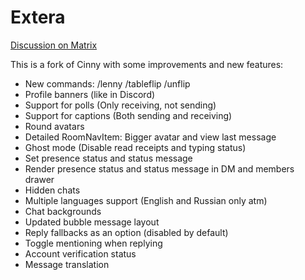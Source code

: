 # Extera
[Discussion on Matrix](https://matrix.to/#/#extera:officialdakari.ru)

This is a fork of Cinny with some improvements and new features:
- New commands: /lenny /tableflip /unflip
- Profile banners (like in Discord)
- Support for polls (Only receiving, not sending)
- Support for captions (Both sending and receiving)
- Round avatars
- Detailed RoomNavItem: Bigger avatar and view last message
- Ghost mode (Disable read receipts and typing status)
- Set presence status and status message
- Render presence status and status message in DM and members drawer
- Hidden chats
- Multiple languages support (English and Russian only atm)
- Chat backgrounds
- Updated bubble message layout
- Reply fallbacks as an option (disabled by default)
- Toggle mentioning when replying
- Account verification status
- Message translation
